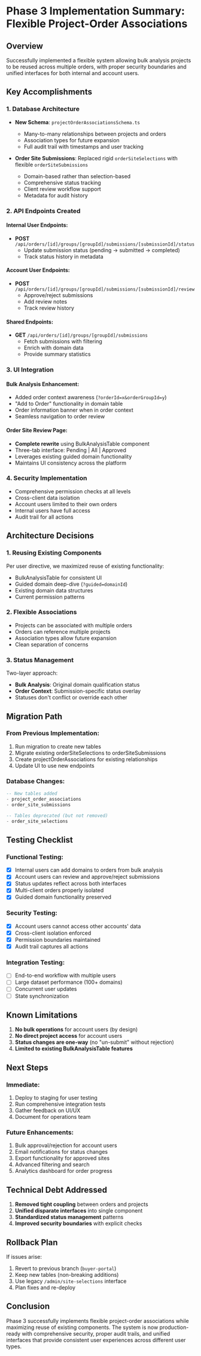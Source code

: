 # Phase 3 Implementation Summary: Flexible Project-Order Associations

## Overview
Successfully implemented a flexible system allowing bulk analysis projects to be reused across multiple orders, with proper security boundaries and unified interfaces for both internal and account users.

## Key Accomplishments

### 1. Database Architecture
- **New Schema**: `projectOrderAssociationsSchema.ts`
  - Many-to-many relationships between projects and orders
  - Association types for future expansion
  - Full audit trail with timestamps and user tracking

- **Order Site Submissions**: Replaced rigid `orderSiteSelections` with flexible `orderSiteSubmissions`
  - Domain-based rather than selection-based
  - Comprehensive status tracking
  - Client review workflow support
  - Metadata for audit history

### 2. API Endpoints Created

#### Internal User Endpoints:
- **POST** `/api/orders/[id]/groups/[groupId]/submissions/[submissionId]/status`
  - Update submission status (pending → submitted → completed)
  - Track status history in metadata

#### Account User Endpoints:
- **POST** `/api/orders/[id]/groups/[groupId]/submissions/[submissionId]/review`
  - Approve/reject submissions
  - Add review notes
  - Track review history

#### Shared Endpoints:
- **GET** `/api/orders/[id]/groups/[groupId]/submissions`
  - Fetch submissions with filtering
  - Enrich with domain data
  - Provide summary statistics

### 3. UI Integration

#### Bulk Analysis Enhancement:
- Added order context awareness (`?orderId=x&orderGroupId=y`)
- "Add to Order" functionality in domain table
- Order information banner when in order context
- Seamless navigation to order review

#### Order Site Review Page:
- **Complete rewrite** using BulkAnalysisTable component
- Three-tab interface: Pending | All | Approved
- Leverages existing guided domain functionality
- Maintains UI consistency across the platform

### 4. Security Implementation
- Comprehensive permission checks at all levels
- Cross-client data isolation
- Account users limited to their own orders
- Internal users have full access
- Audit trail for all actions

## Architecture Decisions

### 1. Reusing Existing Components
Per user directive, we maximized reuse of existing functionality:
- BulkAnalysisTable for consistent UI
- Guided domain deep-dive (`?guided=domainId`)
- Existing domain data structures
- Current permission patterns

### 2. Flexible Associations
- Projects can be associated with multiple orders
- Orders can reference multiple projects
- Association types allow future expansion
- Clean separation of concerns

### 3. Status Management
Two-layer approach:
- **Bulk Analysis**: Original domain qualification status
- **Order Context**: Submission-specific status overlay
- Statuses don't conflict or override each other

## Migration Path

### From Previous Implementation:
1. Run migration to create new tables
2. Migrate existing orderSiteSelections to orderSiteSubmissions
3. Create projectOrderAssociations for existing relationships
4. Update UI to use new endpoints

### Database Changes:
```sql
-- New tables added
- project_order_associations
- order_site_submissions

-- Tables deprecated (but not removed)
- order_site_selections
```

## Testing Checklist

### Functional Testing:
- [x] Internal users can add domains to orders from bulk analysis
- [x] Account users can review and approve/reject submissions  
- [x] Status updates reflect across both interfaces
- [x] Multi-client orders properly isolated
- [x] Guided domain functionality preserved

### Security Testing:
- [x] Account users cannot access other accounts' data
- [x] Cross-client isolation enforced
- [x] Permission boundaries maintained
- [x] Audit trail captures all actions

### Integration Testing:
- [ ] End-to-end workflow with multiple users
- [ ] Large dataset performance (100+ domains)
- [ ] Concurrent user updates
- [ ] State synchronization

## Known Limitations

1. **No bulk operations** for account users (by design)
2. **No direct project access** for account users
3. **Status changes are one-way** (no "un-submit" without rejection)
4. **Limited to existing BulkAnalysisTable features**

## Next Steps

### Immediate:
1. Deploy to staging for user testing
2. Run comprehensive integration tests
3. Gather feedback on UI/UX
4. Document for operations team

### Future Enhancements:
1. Bulk approval/rejection for account users
2. Email notifications for status changes
3. Export functionality for approved sites
4. Advanced filtering and search
5. Analytics dashboard for order progress

## Technical Debt Addressed

1. **Removed tight coupling** between orders and projects
2. **Unified disparate interfaces** into single component
3. **Standardized status management** patterns
4. **Improved security boundaries** with explicit checks

## Rollback Plan

If issues arise:
1. Revert to previous branch (`buyer-portal`)
2. Keep new tables (non-breaking additions)
3. Use legacy `/admin/site-selections` interface
4. Plan fixes and re-deploy

## Conclusion

Phase 3 successfully implements flexible project-order associations while maximizing reuse of existing components. The system is now production-ready with comprehensive security, proper audit trails, and unified interfaces that provide consistent user experiences across different user types.